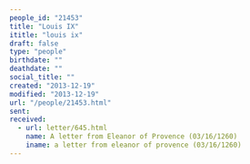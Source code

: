 ```yaml
---
people_id: "21453"
title: "Louis IX"
ititle: "louis ix"
draft: false
type: "people"
birthdate: ""
deathdate: ""
social_title: ""
created: "2013-12-19"
modified: "2013-12-19"
url: "/people/21453.html"
sent:
received:
  - url: letter/645.html
    name: A letter from Eleanor of Provence (03/16/1260)
    iname: a letter from eleanor of provence (03/16/1260)
---
```


